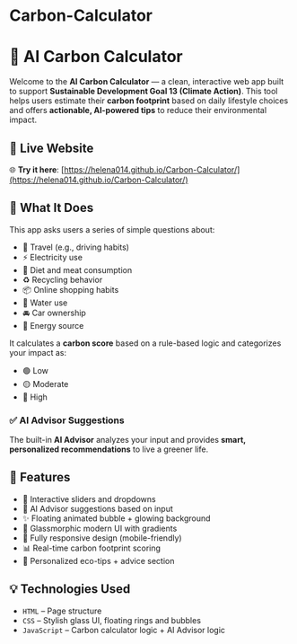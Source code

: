 # Carbon-Calculator
# 🌱 AI Carbon Calculator

Welcome to the **AI Carbon Calculator** — a clean, interactive web app built to support **Sustainable Development Goal 13 (Climate Action)**. This tool helps users estimate their **carbon footprint** based on daily lifestyle choices and offers **actionable, AI-powered tips** to reduce their environmental impact.

## 🚀 Live Website

🌐 **Try it here**: [https://helena014.github.io/Carbon-Calculator/](https://helena014.github.io/Carbon-Calculator/)



## 🧠 What It Does

This app asks users a series of simple questions about:
- 🚗 Travel (e.g., driving habits)
- ⚡ Electricity use
- 🥩 Diet and meat consumption
- ♻️ Recycling behavior
- 📦 Online shopping habits
- 🚿 Water use
- 🚘 Car ownership
- 🔋 Energy source

It calculates a **carbon score** based on a rule-based logic and categorizes your impact as:
- 🟢 Low
- 🟡 Moderate
- 🔴 High

### ✅  AI Advisor Suggestions
The built-in **AI Advisor** analyzes your input and provides **smart, personalized recommendations** to live a greener life.


## 📸 Features

- 🧮 Interactive sliders and dropdowns
- 🤖 AI Advisor suggestions based on input
- ✨ Floating animated bubble + glowing background
- 🎨 Glassmorphic modern UI with gradients
- 📱 Fully responsive design (mobile-friendly)
- 📊 Real-time carbon footprint scoring
- 🌟 Personalized eco-tips + advice section



## 💡 Technologies Used

- `HTML` – Page structure
- `CSS` – Stylish glass UI, floating rings and bubbles
- `JavaScript` – Carbon calculator logic + AI Advisor logic




